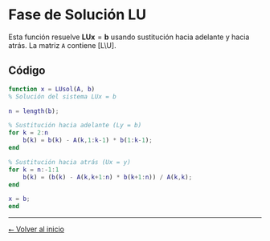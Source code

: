 # Fase de Solución LU

Esta función resuelve $\mathbf{LUx} = \mathbf{b}$ usando sustitución hacia adelante y hacia atrás. La matriz `A` contiene [L\U].

## Código

```matlab
function x = LUsol(A, b)
% Solución del sistema LUx = b

n = length(b);

% Sustitución hacia adelante (Ly = b)
for k = 2:n
    b(k) = b(k) - A(k,1:k-1) * b(1:k-1);
end

% Sustitución hacia atrás (Ux = y)
for k = n:-1:1
    b(k) = (b(k) - A(k,k+1:n) * b(k+1:n)) / A(k,k);
end

x = b;
end
```

---

[⭠ Volver al inicio](index.md)
